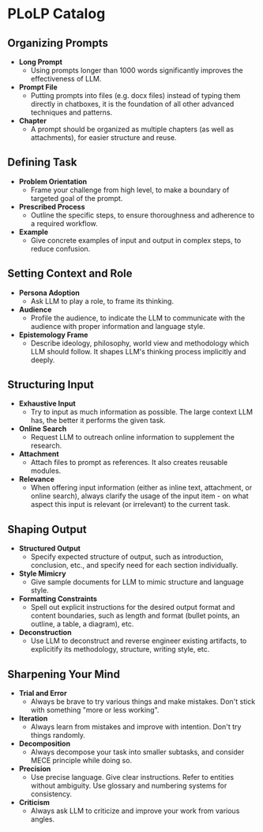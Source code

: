 # PLoLP Catalog

## Organizing Prompts
*   **Long Prompt**
    *   Using prompts longer than 1000 words significantly improves the effectiveness of LLM.
*   **Prompt File**
    *   Putting prompts into files (e.g. docx files) instead of typing them directly in chatboxes, it is the foundation of all other advanced techniques and patterns.
*   **Chapter**
    *   A prompt should be organized as multiple chapters (as well as attachments), for easier structure and reuse.

## Defining Task
*   **Problem Orientation**
    *   Frame your challenge from high level, to make a boundary of targeted goal of the prompt.
*   **Prescribed Process**
    *   Outline the specific steps, to ensure thoroughness and adherence to a required workflow.
*   **Example**
    *   Give concrete examples of input and output in complex steps, to reduce confusion.

## Setting Context and Role
*   **Persona Adoption**
    *   Ask LLM to play a role, to frame its thinking.
*   **Audience**
    *   Profile the audience, to indicate the LLM to communicate with the audience with proper information and language style.
*   **Epistemology Frame**
    *   Describe ideology, philosophy, world view and methodology which LLM should follow. It shapes LLM's thinking process implicitly and deeply.

## Structuring Input
*	**Exhaustive Input**
	*	Try to input as much information as possible. The large context LLM has, the better it performs the given task.
*   **Online Search**
    *   Request LLM to outreach online information to supplement the research.
*   **Attachment**
    *   Attach files to prompt as references. It also creates reusable modules.
*   **Relevance**
    *   When offering input information (either as inline text, attachment, or online search), always clarify the usage of the input item - on what aspect this input is relevant (or irrelevant) to the current task.

## Shaping Output
*   **Structured Output**
    *   Specify expected structure of output, such as introduction, conclusion, etc., and specify need for each section individually.
*   **Style Mimicry**
    *   Give sample documents for LLM to mimic structure and language style.
*   **Formatting Constraints**
    *   Spell out explicit instructions for the desired output format and content boundaries, such as length and format (bullet points, an outline, a table, a diagram), etc.
*   **Deconstruction**
    *   Use LLM to deconstruct and reverse engineer existing artifacts, to explicitify its methodology, structure, writing style, etc.

## Sharpening Your Mind
*   **Trial and Error**
    *   Always be brave to try various things and make mistakes. Don't stick with something "more or less working".
*   **Iteration**
    *   Always learn from mistakes and improve with intention. Don't try things randomly.
*   **Decomposition**
    *   Always decompose your task into smaller subtasks, and consider MECE principle while doing so.
*   **Precision**
    *   Use precise language. Give clear instructions. Refer to entities without ambiguity. Use glossary and numbering systems for consistency.
*	**Criticism**
	*	Always ask LLM to criticize and improve your work from various angles.